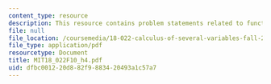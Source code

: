 ```yaml
---
content_type: resource
description: This resource contains problem statements related to functions.
file: null
file_location: /coursemedia/18-022-calculus-of-several-variables-fall-2010/dfbc001220d882f9883420493a1c57a7_MIT18_022F10_h4.pdf
file_type: application/pdf
resourcetype: Document
title: MIT18_022F10_h4.pdf
uid: dfbc0012-20d8-82f9-8834-20493a1c57a7
---
```

